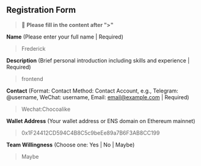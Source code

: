 ## Registration Form

> 📝 **Please fill in the content after ">"**

**Name** (Please enter your full name | Required)
>Frederick

**Description** (Brief personal introduction including skills and experience | Required)
>frontend

**Contact** (Format: Contact Method: Contact Account, e.g., Telegram: @username, WeChat: username, Email: email@example.com | Required)
>Wechat:Chocoalike

**Wallet Address** (Your wallet address or ENS domain on Ethereum mainnet)
>0x1F24412CD594C4B8C5c9beEe89a7B6F3AB8CC199

**Team Willingness** (Choose one: Yes | No | Maybe)
>Maybe